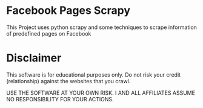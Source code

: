 # Facebook Pages Scrapy
This Project uses python scrapy and some techniques to scrape information of predefined pages on Facebook

# Disclaimer
This software is for educational purposes only. Do not risk your credit (relationship) against the websites that you crawl. 

USE THE SOFTWARE AT YOUR OWN RISK. I AND ALL AFFILIATES ASSUME NO RESPONSIBILITY FOR YOUR ACTIONS.
